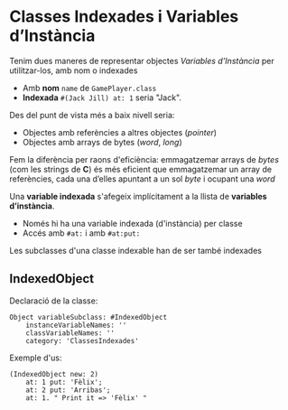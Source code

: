 # Classes Indexades i Variables d’Instància

Tenim dues maneres de representar objectes*Variables d’Instància* per utilitzar-los, amb nom o indexades
- Amb **nom** `name` de `GamePlayer.class`- **Indexada** `#(Jack Jill) at: 1` seria "Jack".
Des del punt de vista més a baix nivell seria:
- Objectes amb referències a altres objectes (*pointer*)- Objectes amb arrays de bytes (*word*, *long*)Fem la diferència per raons d'eficiència: emmagatzemar arrays de *bytes* (com les strings de **C**) és més eficient que emmagatzemar un array de referències, cada una d’elles apuntant a un sol *byte* i ocupant una *word*

Una **variable indexada** s'afegeix implícitament a la llista de **variables d’instància**.
- Només hi ha una variable indexada (d'instància) per classe- Accés amb `#at:` i amb `#at:put:`
Les subclasses d'una classe indexable han de ser també indexades

## IndexedObject

Declaració de la classe:

```smalltalk
Object variableSubclass: #IndexedObject    instanceVariableNames: ''    classVariableNames: ''    category: 'ClassesIndexades'
```

Exemple d'us:

```smalltalk(IndexedObject new: 2)    at: 1 put: 'Fèlix';    at: 2 put: 'Arribas';    at: 1. " Print it => 'Fèlix' "
```
